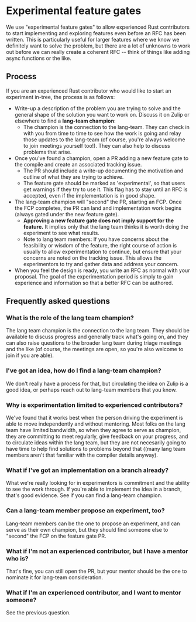 # Experimental feature gates

We use "experimental feature gates" to allow experienced Rust contributors to start implementing and exploring features even before an RFC has been written. This is particularly useful for larger features where we know we definitely want to solve the problem, but there are a lot of unknowns to work out before we can really create a coherent RFC -- think of things like adding async functions or the like.

[rfc]: https://github.com/rust-lang/rfcs/#when-you-need-to-follow-this-process

## Process

If you are an experienced Rust contributor who would like to start an experiment in-tree, the process is as follows:

* Write-up a description of the problem you are trying to solve and the general shape of the solution you want to work on. Discuss it on Zulip or elsewhere to find a **lang-team champion**:
    * The champion is the connection to the lang-team. They can check in with you from time to time to see how the work is going and relay those updates to the lang-team (of course, you're always welcome to join meetings yourself too!). They can also help to discuss problems that arise.
* Once you've found a champion, open a PR adding a new feature gate to the compile and create an associated tracking issue.
    * The PR should include a write-up documenting the motivation and outline of what they are trying to achieve. 
    * The feature gate should be marked as 'experimental', so that users get warnings if they try to use it. This flag has to stay until an RFC is accepted, even if the implementation is in good shape.
* The lang-team champion will "second" the PR, starting an FCP. Once the FCP completes, the PR can land and implementation work begins (always gated under the new feature gate).
    * **Approving a new feature gate does not imply support for the feature.** It implies only that the lang team thinks it is worth doing the experiment to see what results.
    * Note to lang team members: If you have concerns about the feasibility or wisdom of the feature, the right course of action is usually to allow experimentation to continue, but ensure that your concerns are noted on the tracking issue. This allows the experimentors to try and gather data and address your concern.
* When you feel the design is ready, you write an RFC as normal with your proposal. The goal of the experimentation period is simply to gain experience and information so that a better RFC can be authored.

[members]: https://www.rust-lang.org/governance/teams/lang

## Frequently asked questions

### What is the role of the lang team champion?

The lang team champion is the connection to the lang team. They should be available to discuss progress and generally track what's going on, and they can also raise questions to the broader lang team during triage meetings and the like (of course, the meetings are open, so you're also welcome to join if you are able).

### I've got an idea, how do I find a lang-team champion?

We don't really have a process for that, but circulating the idea on Zulip is a good idea, or perhaps reach out to lang-team members that you know.

### Why is experimentation limited to experienced contributors?

We've found that it works best when the person driving the experiment is able to move independently and without mentoring. Most folks on the lang team have limited bandwidth, so when they agree to serve as champion, they are committing to meet regularly, give feedback on your progress, and to circulate ideas within the lang team, but they are not necesarily going to have time to help find solutions to problems beyond that ((many lang team members aren't that familiar with the compiler details anyway). 

### What if I've got an implementation on a branch already?

What we're really looking for in experimentors is commitment and the ability to see the work through. If you're able to implement the idea in a branch, that's good evidence. See if you can find a lang-team champion.

### Can a lang-team member propose an experiment, too?

Lang-team members can be the one to propose an experiment, and can serve as their own champion, but they should find someone else to "second" the FCP on the feature gate PR.

### What if I'm not an experienced contributor, but I have a mentor who is?

That's fine, you can still open the PR, but your mentor should be the one to nominate it for lang-team consideration.

### What if I'm an experienced contributor, and I want to mentor someone?

See the previous question.
